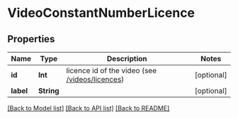 # VideoConstantNumberLicence

## Properties
Name | Type | Description | Notes
------------ | ------------- | ------------- | -------------
**id** | **Int** | licence id of the video (see [/videos/licences](#operation/getLicences)) | [optional] 
**label** | **String** |  | [optional] 

[[Back to Model list]](../README.md#documentation-for-models) [[Back to API list]](../README.md#documentation-for-api-endpoints) [[Back to README]](../README.md)


